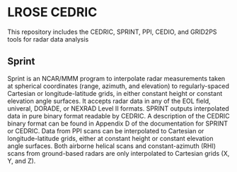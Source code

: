 # LROSE CEDRIC
This repository includes the CEDRIC, SPRINT, PPI, CEDIO, and GRID2PS tools for radar data analysis

## Sprint

Sprint is an NCAR/MMM program to interpolate radar measurements taken at spherical coordinates (range, azimuth, and elevation) to regularly-spaced Cartesian or longitude-latitude grids, in either constant height or constant elevation angle surfaces. It accepts radar data in any of the EOL field, univeral, DORADE, or NEXRAD Level II formats. SPRINT outputs interpolated data in pure binary format readable by CEDRIC. A description of the CEDRIC binary format can be found in Appendix D of the documentation for SPRINT or CEDRIC. Data from PPI scans can be interpolated to Cartesian or longitude-latitude grids, either at constant height or constant elevation angle surfaces. Both airborne helical scans and constant-azimuth (RHI) scans from ground-based radars are only interpolated to Cartesian grids (X, Y, and Z).
